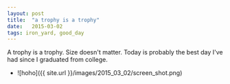 ```yaml
---
layout: post
title:  "a trophy is a trophy"
date:   2015-03-02 
tags: iron_yard, good_day
---
```

A trophy is a trophy. Size doesn't matter. 
Today is probably the best day I've had since I graduated from college.

* ![hoho]({{ site.url }}/images/2015_03_02/screen_shot.png) 
